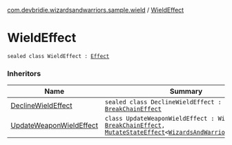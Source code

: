 [com.devbridie.wizardsandwarriors.sample.wield](index.md) / [WieldEffect](.)

# WieldEffect

`sealed class WieldEffect : `[`Effect`](../com.devbridie.wizardsandwarriors.framework/-effect/index.md)

### Inheritors

| Name | Summary |
|---|---|
| [DeclineWieldEffect](-decline-wield-effect.md) | `sealed class DeclineWieldEffect : WieldEffect, `[`BreakChainEffect`](../com.devbridie.wizardsandwarriors.framework/-break-chain-effect.md) |
| [UpdateWeaponWieldEffect](-update-weapon-wield-effect/index.md) | `class UpdateWeaponWieldEffect : WieldEffect, `[`BreakChainEffect`](../com.devbridie.wizardsandwarriors.framework/-break-chain-effect.md)`, `[`MutateStateEffect`](../com.devbridie.wizardsandwarriors.framework/-mutate-state-effect/index.md)`<`[`WizardsAndWarriorsGameState`](../com.devbridie.wizardsandwarriors.sample/-wizards-and-warriors-game-state/index.md)`>` |
